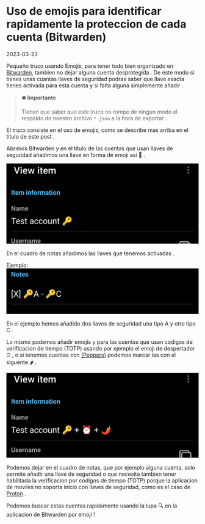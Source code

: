 # Uso de emojis para identificar rapidamente la proteccion de cada cuenta (Bitwarden)

2023-03-23

Pequeño truco usando Emojis, para tener todo bien organizado en [Bitwarden](https://bitwarden.com/), tambien no dejar alguna cuenta desprotegida . De este modo si tienes unas cuantas llaves de seguridad podras saber que llave exacta tienes activada para esta cuenta y si falta alguna simplemente añadir .

> **🛎️ Importante**
>
> Tienen que saber que este truco no rompe de ningun modo el respaldo de noestro archivo `*.json` a la hora de exportar .

El truco consiste en el uso de emojis, como se describe mas arriba en el titulo de este post .

Abrimos Bitwarden y en el titulo de las cuentas que usan llaves de seguridad añadimos una llave en forma de emoji asi 🔑 .

![](/public/images/238e9183.jpeg)

En el cuadro de notas añadimos las llaves que tenemos activadas .

Ejemplo:
![](/public/images/7ff6ede6.jpeg)

En el ejemplo hemos añadido dos llaves de seguridad una tipo A y otro tipo C .

Lo mismo podemos añadir emojis y para las cuentas que usan codigos de verificacion de tiempo (TOTP) usando por ejemplo el emoji de despertador ⏰ , o si tenemos cuentas con [(Peppers)](https://nordpass.com/es/blog/pepper-password/) podemos marcar las con el siguente 🌶  .

![](/public/images/cf09f4d8.jpeg)

Podemos dejar en el cuadro de notas, que por ejemplo alguna cuenta, solo permite añadir una llave de seguridad o que necesita tambien tener habilitada la verificacion por codigos de tiempo (TOTP) porque la aplicacion de moviles no soporta inicio con llaves de seguridad, como es el caso de [Proton](
https://proton.me/) .

Podemos buscar estas cuentas rapidamente usando la lupa 🔍 en la aplicacion de Bitwarden por emoji !
